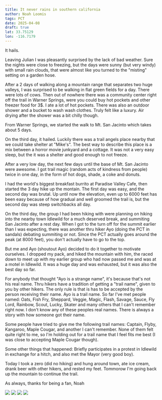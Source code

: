 ```yaml
---
title: It never rains in southern california
author: Noah Loomis
tags: PCT
date: 2025-04-08
draft: true
lat: 33.75129
lon: -116.7179
---
```


<script>
    import Image from '$lib/Image.svelte'
</script>

It hails.

Leaving Julian I was pleasantly surprised by the lack of bad weather. Sure the nights were close to freezing, but the days were sunny (but very windy) with small rain clouds, that were almost like you turned to the "misting" setting on a garden hose.

After a 2 days of walking along a mountain range that separates two huge valleys, I was surprised to be walking in flat green fields for a day. There were lots of cows. Then out of nowhere there was a community center right off the trail in Warner Springs, were you could buy hot pockets and other freezer food for 3$. I ate a lot of hot pockets. There was also an outdoor shower and a bucket to wash wash clothes. Truly felt like a luxury. Air drying after the shower was a bit chilly though.

From Warner Springs, we started the walk to Mt. San Jacinto which takes about 5 days. 

On the third day, it hailed. Luckily there was a trail angels place nearby that we could take shelter at "Mike's". The best way to describe this place is a mix between a horror movie junkyard and a cottage. It was not a very easy sleep, but the it was a shelter and good enough to not freeze. 

After a very low day, the next few days until the base of Mt. San Jacinto were awesome. I got trail magic (random acts of kindness from people) twice in one day, in the form of hot dogs, shade, a coke and donuts.


I had the world's biggest breakfast burrito at Paradise Valley Cafe, then started the 3 day hike up the montain. The first day was easy, and the second day was brutal. Up until now the elevation, even up to 6000 feet has been easy because of how gradual and well groomed the trail is, but the second day was steep switchbacks all day.

On the third day, the group I had been hiking with were planning on hiking into the nearby town Idlewild for a much deserved break, and summiting San Jacinto after a rest day. When I got to the turn off for the summit earlier than I was expecting, there was another thru hiker Ayo (doing the PCT in sandals) debating summiting or not. Since the PCT actually goes around the peak (at 8000 feet), you don't actually have to go to the top.

But me and Ayo (shoutout Ayo) decided to do it together to motivate ourselves. I dropped my pack, and hiked the mountain with him, the raced down to meet up with my earlier group who had now passed me and was at a motel in Idlewild. It was a huge day and was exhausted, but it was also the best day so far.


For anybody that thought "Ayo is a strange name", it's because that's not his real name. Thru hikers have a tradition of getting a "trail name", given to you by other hikers. The only rule is that is has to be accepted by the person receiving their name. Ayo is a trail name. So far I've met people named: Oats, Fish Fry, Sheppard, Veggie, Magic, Flash, Savage, Sauce, Fly Lord, Rainbow, Scout, Lucky, Skater and many others that I can't remember right now. I don't know any of these peoples real names. There is always a story with how someone got their name. 

Some people have tried to give me the following trail names: Captain, Flyby, Kangaroo, Maple Cougar, and another I can't remember. None of them felt quite right to me, so I'm holding out for a trail name that I feel fits me best (I was close to accepting Maple Cougar though).

Some other things that happened: Briefly participates in a protest in Idlewild in exchange for a hitch, and also met the Mayor (very good boy). 

Today I took a zero (did no hiking) and hung around town, ate ice cream, drank beer with other hikers, and rested my feet. Tommorow I'm going back up the mountain to continue the trail. 

As always, thanks for being a fan,
Noah

<Image src="/img/border.jpg"/>

<Image src="/img/terminus.jpg"/>

<Image src="/img/valley.jpg"/>

<Image src="/img/windy.jpg"/>